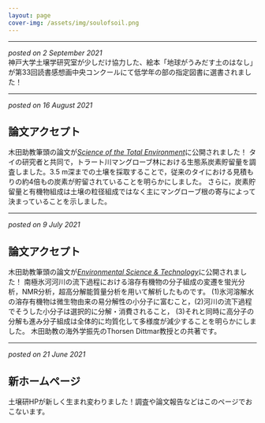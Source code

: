```yaml
---
layout: page
cover-img: /assets/img/soulofsoil.png
---
```


***
_posted on 2 September 2021_  
神戸大学土壌学研究室が少しだけ協力した、絵本「地球がうみだす土のはなし」が第33回読書感想画中央コンクールにて低学年の部の指定図書に選書されました！

***
_posted on 16 August 2021_
## 論文アクセプト
木田助教筆頭の論文が[*Science of the Total Environment*](https://www.sciencedirect.com/science/article/abs/pii/S0048969721047574)に公開されました！
タイの研究者と共同で，トラート川マングローブ林における生態系炭素貯留量を調査しました。3.5 m深までの土壌を採取することで，従来のタイにおける見積もりの約4倍もの炭素が貯留されていることを明らかにしました。
さらに，炭素貯留量と有機物組成は土壌の粒径組成ではなく主にマングローブ根の寄与によって決まっていることを示しました。

***
_posted on 9 July 2021_
## 論文アクセプト
木田助教筆頭の論文が[*Environmental Science & Technology*](https://pubs.acs.org/doi/10.1021/acs.est.1c03163)に公開されました！
南極氷河河川の流下過程における溶存有機物の分子組成の変遷を蛍光分析，NMR分析，超高分解能質量分析を用いて解析したものです。
(1)氷河溶解水の溶存有機物は微生物由来の易分解性の小分子に富むこと，(2)河川の流下過程でそうした小分子は選択的に分解・消費されること，
(3)それと同時に高分子の分解も進み分子組成は全体的に均質化して多様度が減少することを明らかにしました。
木田助教の海外学振先のThorsen Dittmar教授との共著です。

***
_posted on 21 June 2021_
## 新ホームページ
土壌研HPが新しく生まれ変わりました！調査や論文報告などはこのページでおこないます。

